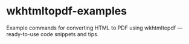 # wkhtmltopdf-examples
Example commands for converting HTML to PDF using wkhtmltopdf — ready-to-use code snippets and tips.
